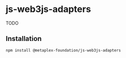 # js-web3js-adapters

TODO

## Installation

```sh
npm install @metaplex-foundation/js-web3js-adapters
```
